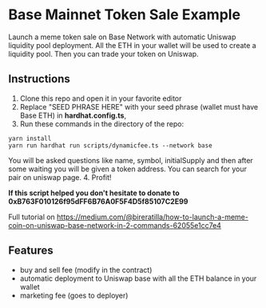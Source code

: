 # Base Mainnet Token Sale Example

Launch a meme token sale on Base Network with automatic Uniswap liquidity pool deployment. All the ETH in your wallet will be used to create a liquidity pool. Then you can trade your token on Uniswap.
## Instructions

1.  Clone this repo and open it in your favorite editor
2.  Replace "SEED PHRASE HERE" with your seed phrase (wallet must have Base ETH) in **hardhat.config.ts**,
3. Run these commands in the directory of the repo:
```shell
yarn install
yarn run hardhat run scripts/dynamicfee.ts --network base
```

You will be asked questions like name, symbol, initialSupply and then after some waiting you will be given a token address. You can search for your pair on uniswap page.
4. Profit!

**If this script helped you don't hesitate to donate to 0xB763F010126f95dFF6B76A0F5F4D5f85107C2E99**

Full tutorial on https://medium.com/@bireratilla/how-to-launch-a-meme-coin-on-uniswap-base-network-in-2-commands-62055e1cc7e4

## Features
- buy and sell fee (modify in the contract)
- automatic deployment to Uniswap base with all the ETH balance in your wallet
- marketing fee (goes to deployer)
